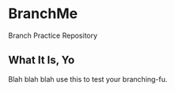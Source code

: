 # BranchMe
Branch Practice Repository

## What It Is, Yo
Blah blah blah use this to test your branching-fu.
